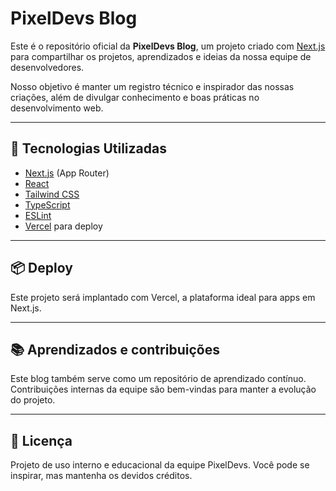 # PixelDevs Blog

Este é o repositório oficial da **PixelDevs Blog**, um projeto criado com [Next.js](https://nextjs.org) para compartilhar os projetos, aprendizados e ideias da nossa equipe de desenvolvedores.

Nosso objetivo é manter um registro técnico e inspirador das nossas criações, além de divulgar conhecimento e boas práticas no desenvolvimento web.

---

## 🚀 Tecnologias Utilizadas

- [Next.js](https://nextjs.org) (App Router)
- [React](https://reactjs.org)
- [Tailwind CSS](https://tailwindcss.com)
- [TypeScript](https://www.typescriptlang.org)
- [ESLint](https://eslint.org)
- [Vercel](https://vercel.com) para deploy

---

## 📦 Deploy
Este projeto será implantado com Vercel, a plataforma ideal para apps em Next.js.

---

## 📚 Aprendizados e contribuições
Este blog também serve como um repositório de aprendizado contínuo. Contribuições internas da equipe são bem-vindas para manter a evolução do projeto.

---

## 📄 Licença
Projeto de uso interno e educacional da equipe PixelDevs.
Você pode se inspirar, mas mantenha os devidos créditos.
